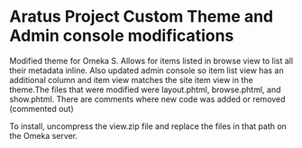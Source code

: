 # Aratus Project Custom Theme and Admin console modifications

Modified theme for Omeka S. Allows for items listed in browse view to list all their metadata inline. Also updated admin console so item list view has an additional column and item view matches the site item view in the theme.The files that were modified were layout.phtml, browse.phtml, and show.phtml. There are comments where new code was added or removed (commented out)

To install, uncompress the view.zip file and replace the files in that path on the Omeka server. 
